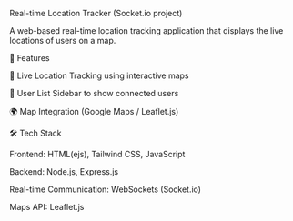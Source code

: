 Real-time Location Tracker (Socket.io project)

A web-based real-time location tracking application that displays the live locations of users on a map.

🚀 Features

📍 Live Location Tracking using interactive maps

📝 User List Sidebar to show connected users

🌍 Map Integration (Google Maps / Leaflet.js)


🛠️ Tech Stack

Frontend: HTML(ejs), Tailwind CSS, JavaScript

Backend: Node.js, Express.js 

Real-time Communication: WebSockets (Socket.io) 

Maps API:  Leaflet.js
